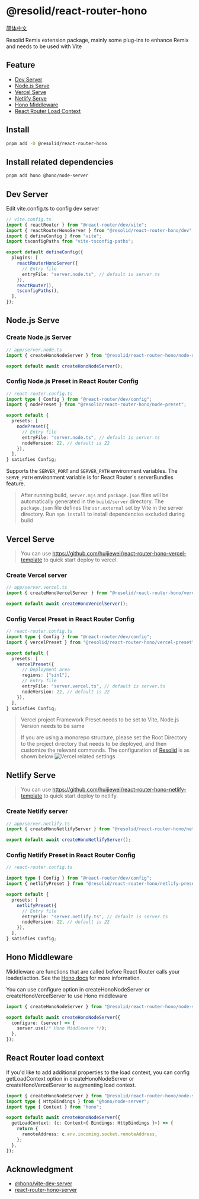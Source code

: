 # @resolid/react-router-hono

[简体中文](README.zh_CN.md)

Resolid Remix extension package, mainly some plug-ins to enhance Remix and needs to be used with Vite

## Feature

- [Dev Server](#dev-server)
- [Node.js Serve](#nodejs-serve)
- [Vercel Serve](#vercel-serve)
- [Netlify Serve](#netlify-serve)
- [Hono Middleware](#hono-middleware)
- [React Router Load Context](#remix-load-context)

## Install

```bash
pnpm add -D @resolid/react-router-hono
```

## Install related dependencies

```bash
pnpm add hono @hono/node-server
```

## Dev Server

Edit vite.config.ts to config dev server

```ts
// vite.config.ts
import { reactRouter } from "@react-router/dev/vite";
import { reactRouterHonoServer } from "@resolid/react-router-hono/dev";
import { defineConfig } from "vite";
import tsconfigPaths from "vite-tsconfig-paths";

export default defineConfig({
  plugins: [
    reactRouterHonoServer({
      // Entry file
      entryFile: "server.node.ts", // default is server.ts
    }),
    reactRouter(),
    tsconfigPaths(),
  ],
});
```

## Node.js Serve

### Create Node.js Server

```ts
// app/server.node.ts
import { createHonoNodeServer } from "@resolid/react-router-hono/node-server";

export default await createHonoNodeServer();
```

### Config Node.js Preset in React Router Config

```ts
// react-router.config.ts
import type { Config } from "@react-router/dev/config";
import { nodePreset } from "@resolid/react-router-hono/node-preset";

export default {
  presets: [
    nodePreset({
      // Entry file
      entryFile: "server.node.ts", // default is server.ts
      nodeVersion: 22, // default is 22
    }),
  ],
} satisfies Config;
```

Supports the `SERVER_PORT` and `SERVER_PATH` environment variables. The `SERVE_PATH` environment variable is
for React Router's serverBundles feature.

> After running build, `server.mjs` and `package.json` files will be automatically generated in the `build/server`
> directory. The `package.json` file defines the `ssr.external` set by Vite in the server directory. Run `npm install`
> to
> install dependencies excluded during build

## Vercel Serve

> You can use https://github.com/huijiewei/react-router-hono-vercel-template to quick start deploy to vercel.

### Create Vercel server

```ts
// app/server.vercel.ts
import { createHonoVercelServer } from "@resolid/react-router-hono/vercel-server";

export default await createHonoVercelServer();
```

### Config Vercel Preset in React Router Config

```ts
// react-router.config.ts
import type { Config } from "@react-router/dev/config";
import { vercelPreset } from "@resolid/react-router-hono/vercel-preset";

export default {
  presets: [
    vercelPreset({
      // Deployment area
      regions: ["sin1"],
      // Entry file
      entryFile: "server.vercel.ts", // default is server.ts
      nodeVersion: 22, // default is 22
    }),
  ],
} satisfies Config;
```

> Vercel project Framework Preset needs to be set to Vite, Node.js Version needs to be same
>
> If you are using a monorepo structure, please set the Root Directory to the project directory that needs to be
> deployed, and then customize the relevant commands. The configuration
> of [Resolid](https://github.com/huijiewei/resolid)
> is as shown below
> ![Vercel related settings](.github/assets/vercel-settings.png)

## Netlify Serve

> You can use https://github.com/huijiewei/react-router-hono-netlify-template to quick start deploy to netlify.

### Create Netlify server

```ts
// app/server.netlify.ts
import { createHonoNetlifyServer } from "@resolid/react-router-hono/netlify-server";

export default await createHonoNetlifyServer();
```

### Config Netlify Preset in React Router Config

```ts
// react-router.config.ts

import type { Config } from "@react-router/dev/config";
import { netlifyPreset } from "@resolid/react-router-hono/netlify-preset";

export default {
  presets: [
    netlifyPreset({
      // Entry file
      entryFile: "server.netlify.ts", // default is server.ts
      nodeVersion: 22, // default is 22
    }),
  ],
} satisfies Config;
```

## Hono Middleware

Middleware are functions that are called before React Router calls your loader/action. See
the [Hono docs](https://hono.dev/docs/guides/middleware) for more information.

You can use configure option in createHonoNodeServer or createHonoVercelServer to use Hono middleware

```ts
import { createHonoNodeServer } from "@resolid/react-router-hono/node-server";

export default await createHonoNodeServer({
  configure: (server) => {
    server.use(/* Hono Middleware */);
  },
});
```

## React Router load context

If you'd like to add additional properties to the load context, you can config getLoadContext option in
createHonoNodeServer or createHonoVercelServer to augmenting load context.

```ts
import { createHonoNodeServer } from "@resolid/react-router-hono/node-server";
import type { HttpBindings } from "@hono/node-server";
import type { Context } from "hono";

export default await createHonoNodeServer({
  getLoadContext: (c: Context<{ Bindings: HttpBindings }>) => {
    return {
      remoteAddress: c.env.incoming.socket.remoteAddress,
    };
  },
});
```

## Acknowledgment

- [@hono/vite-dev-server](https://github.com/honojs/vite-plugins/tree/main/packages/dev-server)
- [react-router-hono-server](https://github.com/rphlmr/react-router-hono-server)
